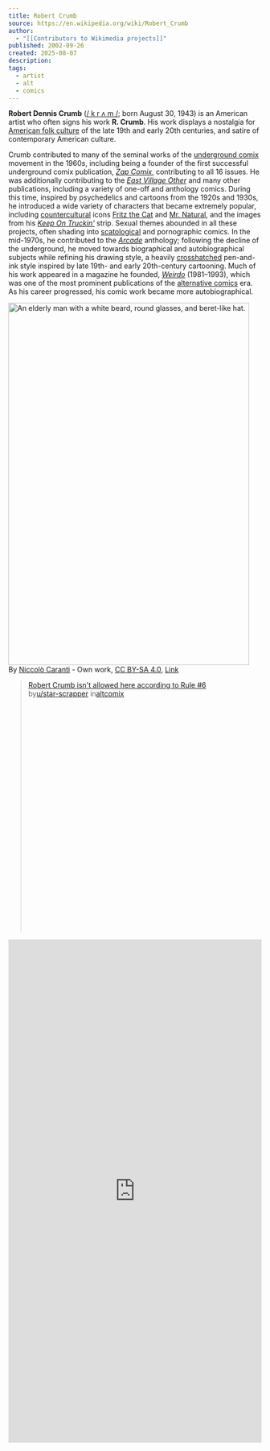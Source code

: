 ```yaml
---
title: Robert Crumb
source: https://en.wikipedia.org/wiki/Robert_Crumb
author:
  - "[[Contributors to Wikimedia projects]]"
published: 2002-09-26
created: 2025-08-07
description: 
tags:
  - artist
  - alt
  - comics
---
```

**Robert Dennis Crumb** ([/ k r ʌ m /](https://en.wikipedia.org/wiki/Help:IPA/English "Help:IPA/English"); born August 30, 1943) is an American artist who often signs his work **R. Crumb**. His work displays a nostalgia for [American folk culture](https://en.wikipedia.org/wiki/Folklore_of_the_United_States "Folklore of the United States") of the late 19th and early 20th centuries, and satire of contemporary American culture.

Crumb contributed to many of the seminal works of the [underground comix](https://en.wikipedia.org/wiki/Underground_comix "Underground comix") movement in the 1960s, including being a founder of the first successful underground comix publication, *[Zap Comix](https://en.wikipedia.org/wiki/Zap_Comix "Zap Comix")*, contributing to all 16 issues. He was additionally contributing to the *[East Village Other](https://en.wikipedia.org/wiki/East_Village_Other "East Village Other")* and many other publications, including a variety of one-off and anthology comics. During this time, inspired by psychedelics and cartoons from the 1920s and 1930s, he introduced a wide variety of characters that became extremely popular, including [countercultural](https://en.wikipedia.org/wiki/Counterculture_of_the_1960s "Counterculture of the 1960s") icons [Fritz the Cat](https://en.wikipedia.org/wiki/Fritz_the_Cat "Fritz the Cat") and [Mr. Natural](https://en.wikipedia.org/wiki/Mr._Natural_\(comics\) "Mr. Natural (comics)"), and the images from his *[Keep On Truckin'](https://en.wikipedia.org/wiki/Keep_On_Truckin%27_\(comics\) "Keep On Truckin' (comics)")* strip. Sexual themes abounded in all these projects, often shading into [scatological](https://en.wikipedia.org/wiki/Scatology "Scatology") and pornographic comics. In the mid-1970s, he contributed to the *[Arcade](https://en.wikipedia.org/wiki/Arcade_\(comics_magazine\) "Arcade (comics magazine)")* anthology; following the decline of the underground, he moved towards biographical and autobiographical subjects while refining his drawing style, a heavily [crosshatched](https://en.wikipedia.org/wiki/Hatching "Hatching") pen-and-ink style inspired by late 19th- and early 20th-century cartooning. Much of his work appeared in a magazine he founded, *[Weirdo](https://en.wikipedia.org/wiki/Weirdo_\(comics\) "Weirdo (comics)")* (1981–1993), which was one of the most prominent publications of the [alternative comics](https://en.wikipedia.org/wiki/Alternative_comics "Alternative comics") era. As his career progressed, his comic work became more autobiographical.

<p><a href="https://commons.wikimedia.org/wiki/File:Robert_Crumb_-_Lucca_Comics_%26_Games_2014_2.JPG#/media/File:Robert_Crumb_-_Lucca_Comics_&amp;_Games_2014_2.JPG"><img src="https://upload.wikimedia.org/wikipedia/commons/a/a3/Robert_Crumb_-_Lucca_Comics_%26_Games_2014_2.JPG" alt="An elderly man with a white beard, round glasses, and beret-like hat." height="720" width="479"></a><br>By <a href="//commons.wikimedia.org/wiki/User:Jaqen" title="User:Jaqen">Niccolò Caranti</a> - <span class="int-own-work" lang="en">Own work</span>, <a href="https://creativecommons.org/licenses/by-sa/4.0" title="Creative Commons Attribution-Share Alike 4.0">CC BY-SA 4.0</a>, <a href="https://commons.wikimedia.org/w/index.php?curid=36554047">Link</a></p>

<blockquote class="reddit-embed-bq" style="height:500px" data-embed-theme="dark" data-embed-height="739"><a href="https://www.reddit.com/r/altcomix/comments/1kj0i6b/robert_crumb_isnt_allowed_here_according_to_rule_6/">Robert Crumb isn't allowed here according to Rule #6</a><br> by<a href="https://www.reddit.com/user/star-scrapper/">u/star-scrapper</a> in<a href="https://www.reddit.com/r/altcomix/">altcomix</a></blockquote><script async="" src="https://embed.reddit.com/widgets.js" charset="UTF-8"></script>

<iframe src='https://widgets.sociablekit.com/facebook-hashtag-posts/iframe/25592294' frameborder='0' width='100%' height='1000'></iframe>